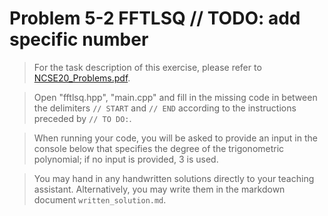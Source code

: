 # Problem 5-2 FFTLSQ // TODO: add specific number

> For the task description of this exercise, please refer to [NCSE20_Problems.pdf](
https://www.sam.math.ethz.ch/~grsam/NCSE20/HOMEWORK/NCSE20_Problems.pdf). 

> Open "fftlsq.hpp", "main.cpp" and fill in the missing code in between the delimiters `// START` and `// END` according to the instructions preceded by `// TO DO:`.

> When running your code, you will be asked to provide an input in the console below that specifies the degree of the trigonometric polynomial; if no input is provided, 3 is used.

> You may hand in any handwritten solutions directly to your teaching assistant. Alternatively, you may write them in the markdown document `written_solution.md`.
